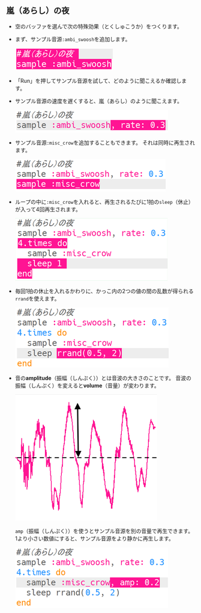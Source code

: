## 嵐（あらし）の夜



+ 空のバッファを選んで次の特殊効果（とくしゅこうか）をつくります。

+ まず、サンプル音源`:ambi_swoosh`を追加します。

    ![スクリーンショット](images/effects-storm-sample.png)

+ 「Run」を押してサンプル音源を試して、どのように聞こえるか確認します。

+ サンプル音源の速度を遅くすると、嵐（あらし）のように聞こえます。

    ![スクリーンショット](images/effects-storm-rate.png)

+ サンプル音源`:misc_crow`を追加することもできます。 それは同時に再生されます。

    ![スクリーンショット](images/effects-storm-crow.png)

+ ループの中に`:misc_crow`を入れると、再生されるたびに1拍の`sleep`（休止）が入って4回再生されます。

    ![スクリーンショット](images/effects-storm-crow-repeat.png)

+ 毎回1拍の休止を入れるかわりに、かっこ内の2つの値の間の乱数が得られる`rrand`を使えます。

    ![スクリーンショット](images/effects-storm-crow-rand.png)

+ 音の**amplitude**（振幅（しんぷく））とは音波の大きさのことです。 音波の振幅（しんぷく）を変えると**volume**（音量）が変わります。

    ![振幅（しんぷく）](images/effects-amplitude.png)

    `amp`（振幅（しんぷく））を使うとサンプル音源を別の音量で再生できます。 1より小さい数値にすると、サンプル音源をより静かに再生します。

    ![スクリーンショット](images/effects-storm-crow-amp.png)



